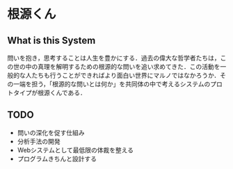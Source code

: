 # 根源くん

## What is this System

問いを抱き，思考することは人生を豊かにする．過去の偉大な哲学者たちは，この世の中の真理を解明するための根源的な問いを追い求めてきた．この活動を一般的な人たちも行うことができればより面白い世界にマルノではなかろうか．その一端を担う，「根源的な問いとは何か」を共同体の中で考えるシステムのプロトタイプが根源くんである．

## TODO

* 問いの深化を促す仕組み
* 分析手法の開発
* Webシステムとして最低限の体裁を整える
* プログラムきちんと設計する